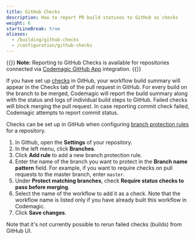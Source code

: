 ```yaml
---
title: GitHub Checks
description: How to report PR build statuses to GitHub as checks
weight: 6
startLineBreak: true
aliases: 
  - /building/github-checks
  - /configuration/github-checks
---
```


{{<notebox>}}
**Note:** Reporting to GitHub Checks is available for repositories connected via [Codemagic GitHub App](../getting-started/signup/#selected-repositories-github-app) integration.
{{</notebox>}}

If you have set up [checks](https://docs.github.com/en/free-pro-team@latest/github/collaborating-with-issues-and-pull-requests/about-status-checks#checks) in GitHub, your workflow build summary will appear in the Checks tab of the pull request in GitHub. For every build on the branch to be merged, Codemagic will report the build summary along with the status and logs of individual build steps to GitHub. Failed checks will block merging the pull request. In case reporting commit check failed, Codemagic attempts to report commit status.

Checks can be set up in GitHub when configuring [branch protection rules](https://docs.github.com/en/github/administering-a-repository/managing-a-branch-protection-rule) for a repository. 

1. In Github, open the **Settings** of your repository.
2. In the left menu, click **Branches**.
3. Click **Add rule** to add a new branch protection rule.
4. Enter the name of the branch you want to protect in the **Branch name pattern** field. For example, if you want to require checks on pull requests to the master branch, enter `master`.
5. Under **Protect matching branches**, check **Require status checks to pass before merging**.
6. Select the name of the workflow to add it as a check. Note that the workflow name is listed only if you have already built this workflow in Codemagic.
7. Click **Save changes**.

Note that it's not currently possible to rerun failed checks (builds) from GitHub UI.
